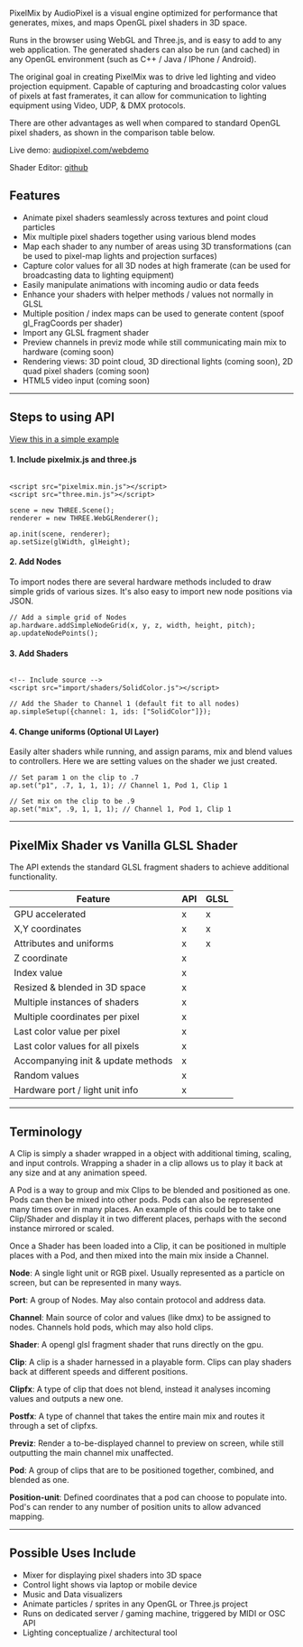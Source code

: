 

PixelMix by AudioPixel is a visual engine optimized for performance that generates, mixes, and maps OpenGL pixel shaders in 3D space.

Runs in the browser using WebGL and Three.js, and is easy to add to any web application.
The generated shaders can also be run (and cached) in any OpenGL environment (such as C++ / Java / IPhone / Android).

The original goal in creating PixelMix was to drive led lighting and video projection equipment. Capable of capturing and broadcasting color values of pixels at fast framerates, it can allow for communication to lighting equipment using Video, UDP, & DMX protocols. 

There are other advantages as well when compared to standard OpenGL pixel shaders, as shown in the comparison table below.

Live demo: [audiopixel.com/webdemo](https://audiopixel.com/webdemo)

Shader Editor: [github](https://github.com/hepp/audiopixel3/blob/master/examples/shader_edit.html)

## Features ##

* Animate pixel shaders seamlessly across textures and point cloud particles 
* Mix multiple pixel shaders together using various blend modes
* Map each shader to any number of areas using 3D transformations (can be used to pixel-map lights and projection surfaces)
* Capture color values for all 3D nodes at high framerate (can be used for broadcasting data to lighting equipment)
* Easily manipulate animations with incoming audio or data feeds
* Enhance your shaders with helper methods / values not normally in GLSL
* Multiple position / index maps can be used to generate content (spoof gl_FragCoords per shader)
* Import any GLSL fragment shader
* Preview channels in previz mode while still communicating main mix to hardware (coming soon)
* Rendering views: 3D point cloud, 3D directional lights (coming soon), 2D quad pixel shaders (coming soon)
* HTML5 video input (coming soon)


---

## Steps to using API ##

[View this in a simple example](https://github.com/hepp/audiopixel3/blob/master/examples/basic_example.html)

#### 1. Include pixelmix.js and three.js ####

```

<script src="pixelmix.min.js"></script>
<script src="three.min.js"></script>

scene = new THREE.Scene();
renderer = new THREE.WebGLRenderer(); 

ap.init(scene, renderer);
ap.setSize(glWidth, glHeight);

```
#### 2. Add Nodes ####

To import nodes there are several hardware methods included to draw simple grids of various sizes.
It's also easy to import new node positions via JSON.

```
// Add a simple grid of Nodes 
ap.hardware.addSimpleNodeGrid(x, y, z, width, height, pitch);
ap.updateNodePoints();

```
#### 3. Add Shaders ####

```

<!-- Include source -->
<script src="import/shaders/SolidColor.js"></script>

// Add the Shader to Channel 1 (default fit to all nodes)
ap.simpleSetup({channel: 1, ids: ["SolidColor"]});

```

#### 4. Change uniforms (Optional UI Layer) ####

Easily alter shaders while running, and assign params, mix and blend values to controllers. 
Here we are setting values on the shader we just created.

```
// Set param 1 on the clip to .7
ap.set("p1", .7, 1, 1, 1); // Channel 1, Pod 1, Clip 1

// Set mix on the clip to be .9
ap.set("mix", .9, 1, 1, 1); // Channel 1, Pod 1, Clip 1

```




---


## PixelMix Shader vs Vanilla GLSL Shader ##
The API extends the standard GLSL fragment shaders to achieve additional functionality.

| Feature | API | GLSL |
|----------------- | -------------------- | --------------------- |
| GPU accelerated | x | x |
| X,Y coordinates | x | x |
| Attributes and uniforms | x | x |
| Z coordinate | x | |
| Index value | x | |
| Resized & blended in 3D space | x | |
| Multiple instances of shaders | x | |
| Multiple coordinates per pixel | x | |
| Last color value per pixel | x | |
| Last color values for all pixels | x | |
| Accompanying init & update methods | x | |
| Random values | x | |
| Hardware port / light unit info | x | |

---


## Terminology ##

A Clip is simply a shader wrapped in a object with additional timing, scaling, and input controls. 
Wrapping a shader in a clip allows us to play it back at any size and at any animation speed.

A Pod is a way to group and mix Clips to be blended and positioned as one. Pods can then be mixed into other pods. Pods can also be represented many times over in many places. An example of this could be to take one Clip/Shader and display it in two different places, perhaps with the second instance mirrored or scaled. 

Once a Shader has been loaded into a Clip, it can be positioned in multiple places with a Pod, and then mixed into the main mix inside a Channel.




**Node**: A single light unit or RGB pixel. Usually represented as a particle on screen, but can be represented in many ways.

**Port**: A group of Nodes. May also contain protocol and address data.

**Channel**: Main source of color and values (like dmx) to be assigned to nodes. Channels hold pods, which may also hold clips.

**Shader**: A opengl glsl fragment shader that runs directly on the gpu.

**Clip**: A clip is a shader harnessed in a playable form. Clips can play shaders back at different speeds and different positions.

**Clipfx**: A type of clip that does not blend, instead it analyses incoming values and outputs a new one.

**Postfx**: A type of channel that takes the entire main mix and routes it through a set of clipfxs.

**Previz**: Render a to-be-displayed channel to preview on screen, while still outputting the main channel mix unaffected.

**Pod**: A group of clips that are to be positioned together, combined, and blended as one.

**Position-unit**: Defined coordinates that a pod can choose to populate into. Pod's can render to any number of position units to allow advanced mapping.

---

## Possible Uses Include ##

* Mixer for displaying pixel shaders into 3D space
* Control light shows via laptop or mobile device
* Music and Data visualizers
* Animate particles / sprites in any OpenGL or Three.js project
* Runs on dedicated server / gaming machine, triggered by MIDI or OSC API
* Lighting conceptualize / architectural tool

